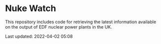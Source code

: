 # Nuke Watch

This repository includes code for retrieving the latest information available on the output of EDF nuclear power plants in the UK.

Last updated: 2022-04-02 05:08